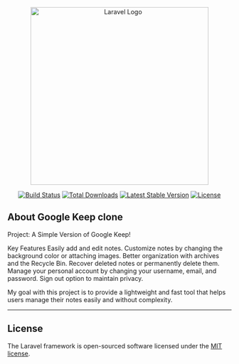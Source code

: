<p align="center"><a href="https://laravel.com" target="_blank"><img src="https://raw.githubusercontent.com/laravel/art/master/logo-lockup/5%20SVG/2%20CMYK/1%20Full%20Color/laravel-logolockup-cmyk-red.svg" width="400" alt="Laravel Logo"></a></p>

<p align="center">
<a href="https://github.com/laravel/framework/actions"><img src="https://github.com/laravel/framework/workflows/tests/badge.svg" alt="Build Status"></a>
<a href="https://packagist.org/packages/laravel/framework"><img src="https://img.shields.io/packagist/dt/laravel/framework" alt="Total Downloads"></a>
<a href="https://packagist.org/packages/laravel/framework"><img src="https://img.shields.io/packagist/v/laravel/framework" alt="Latest Stable Version"></a>
<a href="https://packagist.org/packages/laravel/framework"><img src="https://img.shields.io/packagist/l/laravel/framework" alt="License"></a>
</p>

## About Google Keep clone
Project: A Simple Version of Google Keep!

Key Features
Easily add and edit notes.
Customize notes by changing the background color or attaching images.
Better organization with archives and the Recycle Bin.
Recover deleted notes or permanently delete them.
Manage your personal account by changing your username, email, and password.
Sign out option to maintain privacy.

My goal with this project is to provide a lightweight and fast tool that helps users manage their notes easily and without complexity.
**************************************************************************************************************************************

## License

The Laravel framework is open-sourced software licensed under the [MIT license](https://opensource.org/licenses/MIT).
